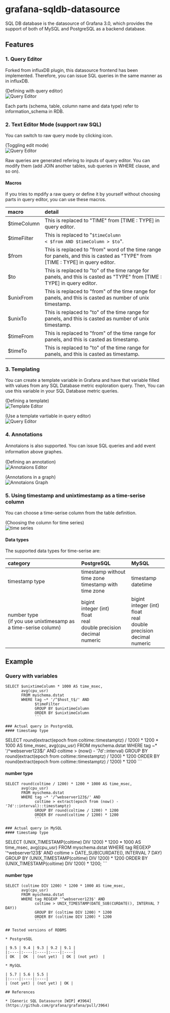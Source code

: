 # grafana-sqldb-datasource

SQL DB database is the datasource of Grafana 3.0, which provides the support of both of MySQL and PostgreSQL as a backend database.

## Features

### 1. Query Editor

Forked from influxDB plugin, this datasource frontend has been implemented. Therefore, you can issue SQL queries in the same manner as in influxDB.

(Defining with query editor)<br>
![Query Editor](https://github.com/sraoss/grafana-sqldb-datasource/wiki/images/query-editor.png)

Each parts (schema, table, column name and data type) refer to information_schema in RDB.

### 2. Text Editor Mode (support raw SQL)

You can switch to raw query mode by clicking icon.

(Toggling edit mode)<br>
![Query Editor](https://github.com/sraoss/grafana-sqldb-datasource/wiki/images/rawquery.png)

Raw queries are generated refering to inputs of query editor. You can modify them (add JOIN another tables, sub queries in WHERE clause, and so on).

#### Macros

If you tries to mpdify a raw query or define it by yourself without choosing parts in query editor, you can use these macros.

| macro | detail |
|:------|:-------|
| $timeColumn | This is replaced to "TIME" from [TIME : TYPE] in query editor. |
| $timeFilter | This is replaced to "<code>$timeColumn < $from AND $timeColumn > $to</code>". |
| $from | This is replaced to "from" word of the time range for panels, and this is casted as "TYPE" from [TIME : TYPE] in query editor. |
| $to   | This is replaced to "to" of the time range for panels, and this is casted as "TYPE" from [TIME : TYPE] in query editor.|
| $unixFrom | This is replaced to "from" of the time range for panels, and this is casted as number of unix timestamp. |
| $unixTo   | This is replaced to "to" of the time range for panels, and this is casted as number of unix timestamp. |
| $timeFrom | This is replaced to "from" of the time range for panels, and this is casted as timestamp. |
| $timeTo   | This is replaced to "to" of the time range for panels, and this is casted as timestamp. |

### 3. Templating

You can create a template variable in Grafana and have that variable filled with values from any SQL Database metric exploration query. Then, You can use this variable in your SQL Database metric queries.

(Defining a template)<br>
![Template Editor](https://github.com/sraoss/grafana-sqldb-datasource/wiki/images/template_var.png)

(Use a template vartiable in query editor)<br>
![Query Editor](https://github.com/sraoss/grafana-sqldb-datasource/wiki/images/template_tag.png)


### 4. Annotations

Annotaions is also supported. You can issue SQL queries and add event information above graphes.　

(Defining an annotation)<br>
![Annotaions Editor](https://github.com/sraoss/grafana-sqldb-datasource/wiki/images/annotation.png)

(Annotations in a graph)<br>
![Annotaions Graph](https://github.com/sraoss/grafana-sqldb-datasource/wiki/images/annotation_graph.png)

### 5. Using timestamp and unixtimestamp as a time-serise column

You can choose a time-serise column from the table definition.

(Choosing the column for time series)<br>
![time series](https://github.com/sraoss/grafana-sqldb-datasource/wiki/images/time-series.png)

#### Data types

The supported data types for time-serise are:

| category | PostgreSQL | MySQL |
|:---------|:-----------|:-------|
| timestamp type | timestamp without time zone <br> timestamp with time zone | timestamp <br> datetime |
| number type <br> (if you use unixtimesamp as a time-serise column) | bigint <br> integer (int) <br> float <br> real <br> double precision <br> decimal <br> numeric | bigint <br> integer (int) <br> float <br> real <br> double precision <br> decimal <br> numeric |

## Example
### Query with variables
```
SELECT $unixtimeColumn * 1000 AS time_msec,
       avg(cpu_usr)
       FROM myschema.dstat
       WHERE tag ~* '/^$host_t$/' AND
             $timeFilter
             GROUP BY $unixtimeColumn
             ORDER BY $unixtimeColumn
             ```

### Actual query in PostgreSQL
#### timestamp type
```
SELECT round(extract(epoch from coltime::timestamptz) / 1200) * 1200 * 1000 AS time_msec,
       avg(cpu_usr)
       FROM myschema.dstat
       WHERE tag ~* '/^webserver123$/' AND
             coltime > (now() - '7d'::interval)
             GROUP BY round(extract(epoch from coltime::timestamptz) / 1200) * 1200
             ORDER BY round(extract(epoch from coltime::timestamptz) / 1200) * 1200
             ```

#### number type
```
SELECT round(coltime / 1200) * 1200 * 1000 AS time_msec,
       avg(cpu_usr)
       FROM myschema.dstat
       WHERE tag ~* '/^webserver123$/' AND
             coltime > extract(epoch from (now() - '7d'::interval)::timestamptz)
             GROUP BY round(coltime / 1200) * 1200
             ORDER BY round(coltime / 1200) * 1200
             ```

### Actual query in MySQL
#### timestamp type
```
SELECT (UNIX_TIMESTAMP(coltime) DIV 1200) * 1200 * 1000 AS time_msec,
       avg(cpu_usr)
       FROM myschema.dstat
       WHERE tag REGEXP '^webserver123$' AND
             coltime > DATE_SUB(CURDATE(), INTERVAL 7 DAY)
             GROUP BY (UNIX_TIMESTAMP(coltime) DIV 1200) * 1200
             ORDER BY (UNIX_TIMESTAMP(coltime) DIV 1200) * 1200;
             ```

#### number type
```
SELECT (coltime DIV 1200) * 1200 * 1000 AS time_msec,
       avg(cpu_usr)
       FROM myschema.dstat
       WHERE tag REGEXP '^webserver123$' AND
             coltime > UNIX_TIMESTAMP(DATE_SUB(CURDATE(), INTERVAL 7 DAY))
             GROUP BY (coltime DIV 1200) * 1200
             ORDER BY (coltime DIV 1200) * 1200
             ```

## Tested versions of RDBMS

* PostgreSQL

| 9.5 | 9.4 | 9.3 | 9.2 | 9.1 |
|:----|:----|:----|:----|:----|
| OK  | OK  | (not yet)  | OK | (not yet)  |

* MySQL

| 5.7 | 5.6 | 5.5 |
|:----|:----|:----|
| (not yet) | (not yet) | OK |

## References

* [Generic SQL Datasource [WIP] #3964](https://github.com/grafana/grafana/pull/3964)
